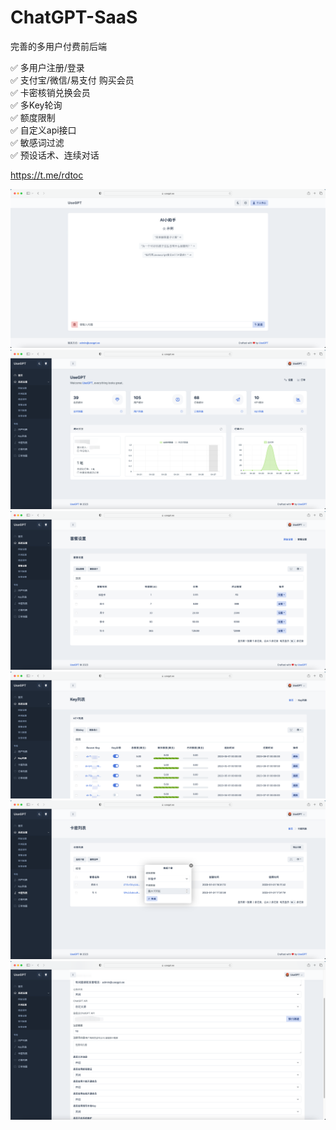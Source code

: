 # ChatGPT-SaaS
完善的多用户付费前后端

✅ 多用户注册/登录    
✅ 支付宝/微信/易支付 购买会员  
✅ 卡密核销兑换会员     
✅ 多Key轮询   
✅ 额度限制    
✅ 自定义api接口     
✅ 敏感词过滤     
✅ 预设话术、连续对话     

https://t.me/rdtoc

![about](https://github.com/UseGPT/ChatGPT-SaaS/blob/main/screenshot-1.png)
![about](https://github.com/UseGPT/ChatGPT-SaaS/blob/main/screenshot-2.png)
![about](https://github.com/UseGPT/ChatGPT-SaaS/blob/main/screenshot-3.png)
![about](https://github.com/UseGPT/ChatGPT-SaaS/blob/main/screenshot-4.png)
![about](https://github.com/UseGPT/ChatGPT-SaaS/blob/main/screenshot-5.png)
![about](https://github.com/UseGPT/ChatGPT-SaaS/blob/main/screenshot-6.png)
